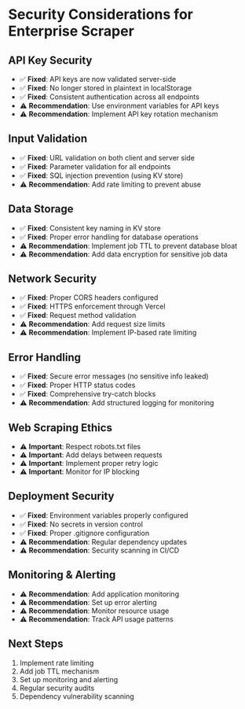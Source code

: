 # Security Considerations for Enterprise Scraper

## API Key Security
- ✅ **Fixed**: API keys are now validated server-side
- ✅ **Fixed**: No longer stored in plaintext in localStorage
- ✅ **Fixed**: Consistent authentication across all endpoints
- ⚠️ **Recommendation**: Use environment variables for API keys
- ⚠️ **Recommendation**: Implement API key rotation mechanism

## Input Validation
- ✅ **Fixed**: URL validation on both client and server side
- ✅ **Fixed**: Parameter validation for all endpoints
- ✅ **Fixed**: SQL injection prevention (using KV store)
- ⚠️ **Recommendation**: Add rate limiting to prevent abuse

## Data Storage
- ✅ **Fixed**: Consistent key naming in KV store
- ✅ **Fixed**: Proper error handling for database operations
- ⚠️ **Recommendation**: Implement job TTL to prevent database bloat
- ⚠️ **Recommendation**: Add data encryption for sensitive job data

## Network Security
- ✅ **Fixed**: Proper CORS headers configured
- ✅ **Fixed**: HTTPS enforcement through Vercel
- ✅ **Fixed**: Request method validation
- ⚠️ **Recommendation**: Add request size limits
- ⚠️ **Recommendation**: Implement IP-based rate limiting

## Error Handling
- ✅ **Fixed**: Secure error messages (no sensitive info leaked)
- ✅ **Fixed**: Proper HTTP status codes
- ✅ **Fixed**: Comprehensive try-catch blocks
- ⚠️ **Recommendation**: Add structured logging for monitoring

## Web Scraping Ethics
- ⚠️ **Important**: Respect robots.txt files
- ⚠️ **Important**: Add delays between requests
- ⚠️ **Important**: Implement proper retry logic
- ⚠️ **Important**: Monitor for IP blocking

## Deployment Security
- ✅ **Fixed**: Environment variables properly configured
- ✅ **Fixed**: No secrets in version control
- ✅ **Fixed**: Proper .gitignore configuration
- ⚠️ **Recommendation**: Regular dependency updates
- ⚠️ **Recommendation**: Security scanning in CI/CD

## Monitoring & Alerting
- ⚠️ **Recommendation**: Add application monitoring
- ⚠️ **Recommendation**: Set up error alerting
- ⚠️ **Recommendation**: Monitor resource usage
- ⚠️ **Recommendation**: Track API usage patterns

## Next Steps
1. Implement rate limiting
2. Add job TTL mechanism
3. Set up monitoring and alerting
4. Regular security audits
5. Dependency vulnerability scanning